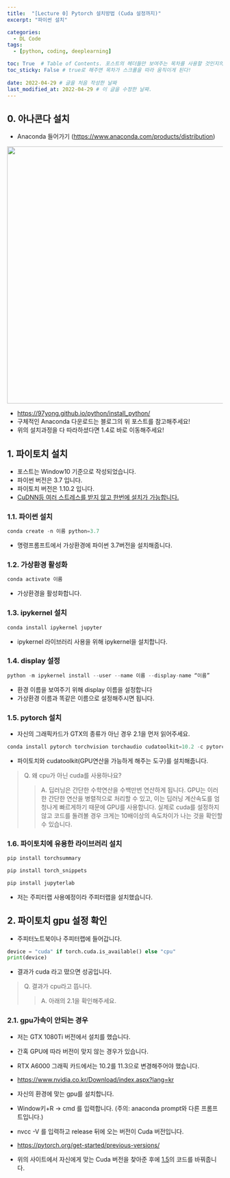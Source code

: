 ```yaml
---
title:  "[Lecture 0] Pytorch 설치방법 (Cuda 설정까지)"
excerpt: "파이썬 설치"

categories:
  - DL Code
tags:
  - [python, coding, deeplearning]

toc: True  # Table of Contents. 포스트의 헤더들만 보여주는 목차를 사용할 것인지의 여부. ture 로 해주면 포스트의 목차가 보이게 된다.
toc_sticky: False # true로 해주면 목차가 스크롤을 따라 움직이게 된다!
 
date: 2022-04-29 # 글을 처음 작성한 날짜
last_modified_at: 2022-04-29 # 이 글을 수정한 날짜.
---
```


## 0. 아나콘다 설치

 - Anaconda 들어가기 (<https://www.anaconda.com/products/distribution>)

<p align="center">
  <img src="https://user-images.githubusercontent.com/104422044/165921520-fcac1440-7863-40ea-afa5-49a9cf582a81.png" width="600" height="auto">
</p>

 - <https://97yong.github.io/python/install_python/>
 - 구체적인 Anaconda 다운로드는 블로그의 위 포스트를 참고해주세요!
 - 위의 설치과정을 다 따라하셨다면 1.4로 바로 이동해주세요!


## 1. 파이토치 설치

 - 포스트는 Window10 기준으로 작성되었습니다.
 - 파이썬 버전은 3.7 입니다.
 - 파이토치 버전은 1.10.2 입니다.
 - <u>CuDNN등 여러 스트레스를 받지 않고 한번에 설치가 가능합니다.</u>
 
### 1.1. 파이썬 설치
```py
conda create -n 이름 python=3.7
```
 - 명령프롬프트에서 가상환경에 파이썬 3.7버전을 설치해줍니다.

### 1.2. 가상환경 활성화
```py
conda activate 이름
```
 - 가상환경을 활성화합니다.

### 1.3. ipykernel 설치
```py
conda install ipykernel jupyter
```
 - ipykernel 라이브러리 사용을 위해 ipykernel을 설치합니다.

### 1.4. display 설정
```py
python -m ipykernel install --user --name 이름 --display-name “이름”
```
 - 환경 이름을 보여주기 위해 display 이름을 설정합니다
 - 가상환경 이름과 똑같은 이름으로 설정해주시면 됩니다.

### 1.5. pytorch 설치

- 자신의 그래픽카드가 GTX의 종류가 아닌 경우 2.1을 먼저 읽어주세요.

```py
conda install pytorch torchvision torchaudio cudatoolkit=10.2 -c pytorch
```

- 파이토치와 cudatoolkit(GPU연산을 가능하게 해주는 도구)를 설치해줍니다.

 > Q. 왜 cpu가 아닌 cuda를 사용하나요?
 >> A. 딥러닝은 간단한 수학연산을 수백만번 연산하게 됩니다. GPU는 이러한 간단한 연산을 병렬적으로 처리할 수 있고, 이는 딥러닝 계산속도를 엄청나게 빠르게하기 때문에 GPU를 사용합니다. 실제로 cuda를 설정하지 않고 코드를 돌려볼 경우 크게는 10배이상의 속도차이가 나는 것을 확인할 수 있습니다.

### 1.6. 파이토치에 유용한 라이브러리 설치

```py
pip install torchsummary
```

```py
pip install torch_snippets
```

```py
pip install jupyterlab
```
 - 저는 주피터랩 사용예정이라 주피터랩을 설치했습니다.

## 2. 파이토치 gpu 설정 확인

 - 주피터노트북이나 주피터랩에 들어갑니다.

```py
device = "cuda" if torch.cuda.is_available() else "cpu"
print(device)
```
 - 결과가 cuda 라고 떴으면 성공입니다.

 > Q. 결과가 cpu라고 뜹니다.
 >> A. 아래의 2.1을 확인해주세요.

### 2.1. gpu가속이 안되는 경우

 - 저는 GTX 1080Ti 버전에서 설치를 했습니다.
 - 간혹 GPU에 따라 버전이 맞지 않는 경우가 있습니다.
 - RTX A6000 그래픽 카드에서는 10.2를 11.3으로 변경해주어야 했습니다.
 
 - <https://www.nvidia.co.kr/Download/index.aspx?lang=kr>
 - 자신의 환경에 맞는 gpu를 설치합니다.
 - Window키+R -> cmd 를 입력합니다. (주의: anaconda prompt와 다른 프롬프트입니다.)
 - nvcc -V 를 입력하고 release 뒤에 오는 버전이 Cuda 버전입니다.
 
 - <https://pytorch.org/get-started/previous-versions/>
 - 위의 사이트에서 자신에게 맞는 Cuda 버전을 찾아준 후에 <u>1.5</u>의 코드를 바꿔줍니다. 
